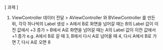[ 과제 ]

1. ViewController 데이터 전달  > AViewController 와 BViewController 를 만든 뒤, 각각 하나씩의 Label 생성  > A에서 B로 화면을 넘어갈 때는 B의 Label 값이 이전 값에서 +3 증가  > B에서 A로 화면을 넘어갈 때는 A의 Label 값이 이전 값에서 +1 증가    e.g. A에서 B로 갈 때 3, B에서 다시 A로 넘어올 때 4, 다시 A에서 B로 가면 7, 다시 A로 오면 8 
